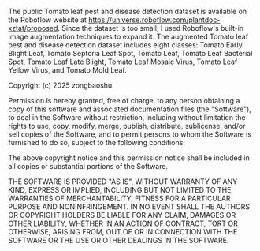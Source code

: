 The public Tomato leaf pest and disease detection dataset is available on the Roboflow website at https://universe.roboflow.com/plantdoc-xztat/proposed. Since the dataset is too small, I used Roboflow's built-in image augmentation techniques to expand it. The augmented Tomato leaf pest and disease detection dataset includes eight classes: Tomato Early Blight Leaf, Tomato Septoria Leaf Spot, Tomato Leaf, Tomato Leaf Bacterial Spot, Tomato Leaf Late Blight, Tomato Leaf Mosaic Virus, Tomato Leaf Yellow Virus, and Tomato Mold Leaf.






Copyright (c) 2025 zongbaoshu

Permission is hereby granted, free of charge, to any person obtaining a copy
of this software and associated documentation files (the "Software"), to deal
in the Software without restriction, including without limitation the rights
to use, copy, modify, merge, publish, distribute, sublicense, and/or sell
copies of the Software, and to permit persons to whom the Software is
furnished to do so, subject to the following conditions:

The above copyright notice and this permission notice shall be included in all
copies or substantial portions of the Software.

THE SOFTWARE IS PROVIDED "AS IS", WITHOUT WARRANTY OF ANY KIND, EXPRESS OR
IMPLIED, INCLUDING BUT NOT LIMITED TO THE WARRANTIES OF MERCHANTABILITY,
FITNESS FOR A PARTICULAR PURPOSE AND NONINFRINGEMENT. IN NO EVENT SHALL THE
AUTHORS OR COPYRIGHT HOLDERS BE LIABLE FOR ANY CLAIM, DAMAGES OR OTHER
LIABILITY, WHETHER IN AN ACTION OF CONTRACT, TORT OR OTHERWISE, ARISING FROM,
OUT OF OR IN CONNECTION WITH THE SOFTWARE OR THE USE OR OTHER DEALINGS IN THE
SOFTWARE.
